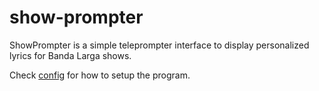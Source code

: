 # show-prompter
ShowPrompter is a simple teleprompter interface to display personalized lyrics for Banda Larga shows.

Check [config](/Config/README.md) for how to setup the program.
